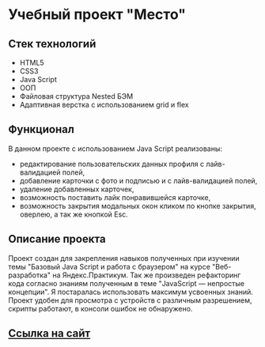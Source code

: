 # Учебный проект "Место"

## Стек технологий
* HTML5  
* CSS3  
* Java Script  
* ООП
* Файловая структура Nested БЭМ
* Адаптивная верстка с использованием grid и flex

## Функционал
В данном проекте с использованием Java Script реализованы:
* редактирование пользовательских данных профиля с лайв-валидацией полей,
* добавление карточки с фото и подписью и с лайв-валидацией полей,
* удаление добавленных карточек,
* возможность поставить лайк понравившейся карточке,
* возможность закрытия модальных окон кликом по кнопке закрытия, оверлею, а так же кнопкой Esc.

## Описание проекта
Проект создан для закрепления навыков полученных при изучении темы "Базовый Java Script и работа с браузером" на курсе "Веб-разработка" на Яндекс.Практикум. Так же произведен рефакторинг кода согласно знаниям полученным в теме "JavaScript — непростые концепции". Я постаралась использовать максимум усвоенных знаний.  Проект удобен для просмотра с устройств с различным разрешением, скрипты работают, в консоли ошибок не обнаружено.
## [Ссылка на сайт](https://chertaika.github.io/mesto/)
